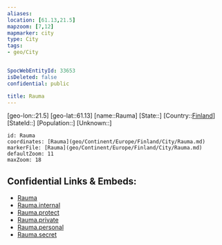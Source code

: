```yaml
---
aliases: 
location: [61.13,21.5]
mapzoom: [7,12] 
mapmarker: city 
type: City
tags:
- geo/City


SpocWebEntityId: 33653
isDeleted: false
confidential: public

title: Rauma
---
```

[geo-lon::21.5]
[geo-lat::61.13]
[name::Rauma]
[State::]
[Country::[Finland](geo/Continent/Europe/Finland.md)]
[StateId::]
[Population::]
[Unknown::]


```leaflet
id: Rauma
coordinates: [Rauma](geo/Continent/Europe/Finland/City/Rauma.md)
markerFile: [Rauma](geo/Continent/Europe/Finland/City/Rauma.md)
defaultZoom: 11 
maxZoom: 18
```


## Confidential Links & Embeds: 
- [Rauma](../../../../../../_public/geo/Continent/Europe/Finland/City/Rauma.md) 
- [Rauma.internal](../../../../../../_internal/geo/Continent/Europe/Finland/City/Rauma.internal.md) 
- [Rauma.protect](../../../../../../_protect/geo/Continent/Europe/Finland/City/Rauma.protect.md) 
- [Rauma.private](../../../../../../_private/geo/Continent/Europe/Finland/City/Rauma.private.md) 
- [Rauma.personal](../../../../../../_personal/geo/Continent/Europe/Finland/City/Rauma.personal.md) 
- [Rauma.secret](../../../../../../_secret/geo/Continent/Europe/Finland/City/Rauma.secret.md) 
